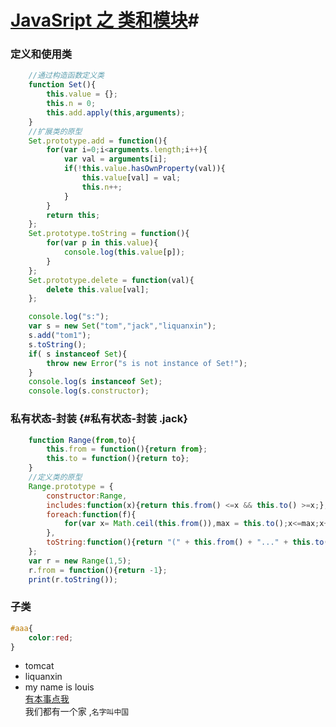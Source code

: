 # [JavaSript 之 类和模块](#私有状态-封装)#

### 定义和使用类  ###
```javascript
	//通过构造函数定义类
	function Set(){
		this.value = {};
		this.n = 0;
		this.add.apply(this,arguments);
	}
	//扩展类的原型
	Set.prototype.add = function(){
		for(var i=0;i<arguments.length;i++){
			var val = arguments[i];
			if(!this.value.hasOwnProperty(val)){
				this.value[val] = val;
				this.n++;
			}
		}
		return this;
	};
	Set.prototype.toString = function(){
		for(var p in this.value){
			console.log(this.value[p]);
		}
	};
	Set.prototype.delete = function(val){
		delete this.value[val];
	};

	console.log("s:");
	var s = new Set("tom","jack","liquanxin");
	s.add("tom1");
	s.toString();
	if( s instanceof Set){
		throw new Error("s is not instance of Set!");
	}
	console.log(s instanceof Set);
	console.log(s.constructor);
```
### 私有状态-封装 {#私有状态-封装 .jack}  
```javascript
	function Range(from,to){
		this.from = function(){return from};
		this.to = function(){return to};
	}
	//定义类的原型
	Range.prototype = {
		constructor:Range,
		includes:function(x){return this.from() <=x && this.to() >=x;},
		foreach:function(f){
			for(var x= Math.ceil(this.from()),max = this.to();x<=max;x++)f(x);
		},
		toString:function(){return "(" + this.from() + "..." + this.to() + ")";}
	};
	var r = new Range(1,5);
	r.from = function(){return -1};
	print(r.toString());	
```
### 子类  
```css  
#aaa{
	color:red;
}
```

- tomcat
- liquanxin
- my name is louis  
[有本事点我](#tomcat)  
我们都有一个家 ,`名字叫中国` 
